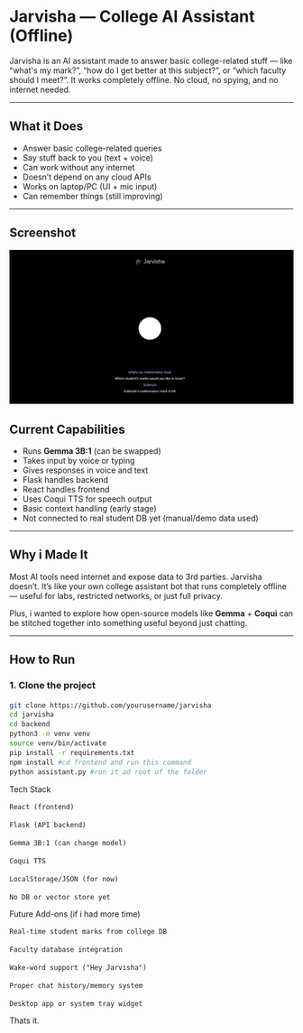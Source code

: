 # Jarvisha — College AI Assistant (Offline)

Jarvisha is an AI assistant made to answer basic college-related stuff — like “what's my mark?”, “how do I get better at this subject?”, or “which faculty should I meet?”. It works completely offline. No cloud, no spying, and no internet needed.

---

## What it Does

- Answer basic college-related queries
- Say stuff back to you (text + voice)
- Can work without any internet
- Doesn’t depend on any cloud APIs
- Works on laptop/PC (UI + mic input)
- Can remember things (still improving)

---

## Screenshot

![Jarvisha UI](assets/ui_demo.png)


## Current Capabilities

- Runs **Gemma 3B:1** (can be swapped)
- Takes input by voice or typing
- Gives responses in voice and text
- Flask handles backend
- React handles frontend
- Uses Coqui TTS for speech output
- Basic context handling (early stage)
- Not connected to real student DB yet (manual/demo data used)

---

## Why i Made It

Most AI tools need internet and expose data to 3rd parties. Jarvisha doesn’t. It’s like your own college assistant bot that runs completely offline — useful for labs, restricted networks, or just full privacy.

Plus, i wanted to explore how open-source models like **Gemma** + **Coqui** can be stitched together into something useful beyond just chatting.

---

## How to Run

### 1. Clone the project

```bash
git clone https://github.com/yourusername/jarvisha
cd jarvisha
cd backend
python3 -m venv venv
source venv/bin/activate
pip install -r requirements.txt
npm install #cd frontend and run this command
python assistant.py #run it ad root of the folder
```


Tech Stack 

    React (frontend)

    Flask (API backend)

    Gemma 3B:1 (can change model)

    Coqui TTS

    LocalStorage/JSON (for now)

    No DB or vector store yet

Future Add-ons (if i had more time)

    Real-time student marks from college DB

    Faculty database integration

    Wake-word support ("Hey Jarvisha")

    Proper chat history/memory system

    Desktop app or system tray widget

Thats it.
